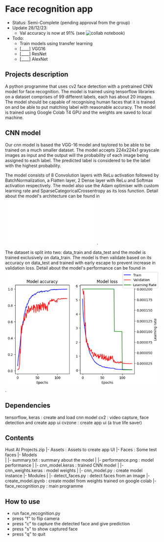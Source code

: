 # Face recognition app

- Status: Semi-Complete (pending approval from the group)
- Update 28/12/23:
  - Val accuracy is now at 91% (see ![collab notebook](./Notebooks/colab_notebook.ipynb))
- Todo:
  - Train models using transfer learning
  - [____] VGG16
  - [____] ResNet
  - [____] AlexNet

## Projects description

A python programme that uses cv2 face detection with a pretrained CNN model for face recognition.
The model is trained using tensorflow libraries on a dataset comprises of 99 different labels,
each has about 20 images. The model should be capable of recognising human faces that
it is trained on and be able to put matching label with reasonable accuracy.
The model is trained using Google Colab T4 GPU and the weights are saved to local machine.

## CNN model

Our cnn model is based the VGG-16 model and taylored to be able to be trained on a much smaller
dataset. The model accepts 224x224x1 grayscale images as input and the output will the probability
of each image being assigned to each label. The predicted label is considered to be the label
with the highest probability.

The model consists of 8 Convolution layers with ReLu activation followed by BatchNormalization,
a Flatten layer, 2 Dense layer with ReLu and Softmax activation respectively. The model also use
the Adam optimiser with custom learning rate and SparseCategoricalCrossentropy as its loss function.
Detail about the model's architecture can be found in ![summary.txt](./Models/summary.txt).

The dataset is split into two: data_train and data_test and the model is trained exclusively on
data_train. The model is then validate based on its accuracy on data_test and trained with
early escape to prevent increase in validation loss.
Detail about the model's performance can be found in ![performance.png](./Models/performance.png).

## Dependencies

tensorflow, keras : create and load cnn model
cv2 : video capture, face detection and create app ui
cvzone : create app ui (a true life saver)

## Contents

Hust AI Projects.zip
|- Assets : Assets to create app UI
|- Faces : Some test faces
|- Models  
| |- summary.txt : summary about the model
| |- performance.png : model performance
| |- cnn_model.keras : trained CNN model
| |- cnn_weights.keras : model weights
| |- cnn_model.py : create model instance
|- Modules
| |- detect_faces.py : detect faces from an image
|- create_model.ipynb : create model from weights trained on google colab
|- face_recognition.py : main programme

## How to use

- run face_recognition.py
- press "f" to flip camera
- press "c" to capture the detected face and give prediction
- press "s" to show captured face
- press "q" to quit
